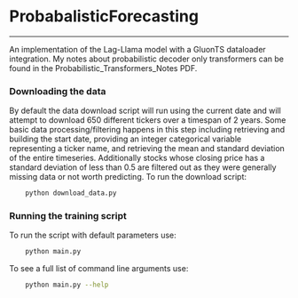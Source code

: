 # ProbabalisticForecasting
---

An implementation of the Lag-Llama model with a GluonTS dataloader integration. My notes about probabilistic decoder only transformers can be found in the Probabilistic_Transformers_Notes PDF.

### Downloading the data

By default the data download script will run using the current date and will attempt to download 650 different tickers over a timespan of 2 years. Some basic data processing/filtering happens in this step including retrieving and building the start date, providing an integer categorical variable representing a ticker name, and retrieving the mean and standard deviation of the entire timeseries. Additionally stocks whose closing price has a standard deviation of less than 0.5 are filtered out as they were generally missing data or not worth predicting. To run the download script:

```sh
    python download_data.py
```

### Running the training script

To run the script with default parameters use:
```sh
    python main.py
```

To see a full list of command line arguments use:
```sh
    python main.py --help
```